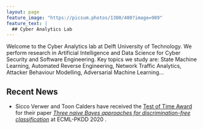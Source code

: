 ```yaml
---
layout: page
feature_image: "https://picsum.photos/1300/400?image=989"
feature_text: |
  ## Cyber Analytics Lab
---
```


Welcome to the Cyber Analytics lab at Delft University of Technology. We perform research in Artificial Intelligence and Data Science for Cyber Security and Software Engineering. Key topics we study are: State Machine Learning, Automated Reverse Engineering, Network Traffic Analytics, Attacker Behaviour Modelling, Adversarial Machine Learning...


## Recent News

- Sicco Verwer and Toon Calders have received the [Test of Time Award](https://www.tudelft.nl/en/2020/ewi/insy/cyber-security/test-of-time-award-for-cys-paper/) for their paper _[Three naive Bayes approaches for discrimination-free classification](https://link.springer.com/article/10.1007/s10618-010-0190-x)_ at ECML-PKDD 2020 .
